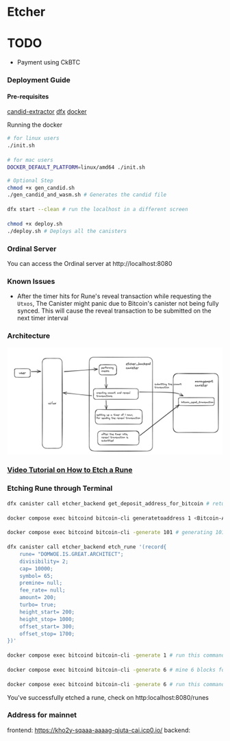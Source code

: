 # Etcher

# TODO
- Payment using CkBTC

### Deployment Guide

#### Pre-requisites
[candid-extractor](https://github.com/dfinity/cdk-rs/tree/main/src/candid-extractor)
[dfx](https://github.com/dfinity/sdk)
[docker](https://www.docker.com)

Running the docker
```bash
# for linux users
./init.sh

# for mac users
DOCKER_DEFAULT_PLATFORM=linux/amd64 ./init.sh
```

```bash
# Optional Step
chmod +x gen_candid.sh
./gen_candid_and_wasm.sh # Generates the candid file

dfx start --clean # run the localhost in a different screen

chmod +x deploy.sh
./deploy.sh # Deploys all the canisters
```

### Ordinal Server
You can access the Ordinal server at http://localhost:8080

### Known Issues
- After the timer hits for Rune's reveal transaction while requesting the `Utxos`, The Canister might panic due to Bitcoin's canister not being fully synced. This will cause the reveal transaction to be submitted on the next timer interval

### Architecture

![Architecture](/docs/architecture.png)

### [Video Tutorial on How to Etch a Rune](https://www.youtube.com/watch?v=EbCmAyiYuJo)

### Etching Rune through Terminal

```bash
dfx canister call etcher_backend get_deposit_address_for_bitcoin # returns a bitcoin address

docker compose exec bitcoind bitcoin-cli generatetoaddress 1 <Bitcoin-Address>

docker compose exec bitcoind bitcoin-cli -generate 101 # generating 101 blocks due to coinbase 100 blocks maturity rule

dfx canister call etcher_backend etch_rune '(record{
    rune= "DOMWOE.IS.GREAT.ARCHITECT";
    divisibility= 2;
    cap= 10000;
    symbol= 65;
    premine= null;
    fee_rate= null;
    amount= 200;
    turbo= true;
    height_start= 200;
    height_stop= 1000;
    offset_start= 300;
    offset_stop= 1700;
})'

docker compose exec bitcoind bitcoin-cli -generate 1 # run this command on another window

docker compose exec bitcoind bitcoin-cli -generate 6 # mine 6 blocks for reveal transaction

docker compose exec bitcoind bitcoin-cli -generate 6 # run this command after the reveal transaction is submitted
```
You've successfully etched a rune, check on http:localhost:8080/runes

### Address for mainnet

frontend: https://kho2y-sqaaa-aaaag-qjuta-cai.icp0.io/
backend: 
